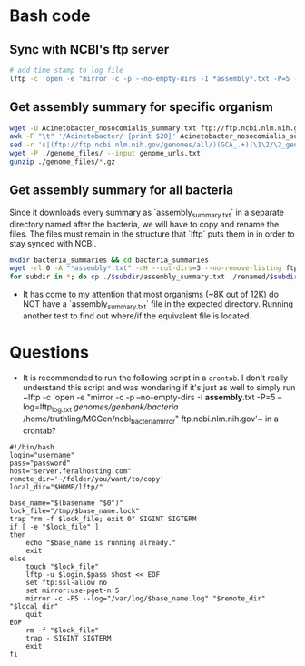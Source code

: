 # Bash code

## Sync with NCBI's ftp server

```sh
# add time stamp to log file
lftp -c 'open -e "mirror -c -p --no-empty-dirs -I *assembly*.txt -P=5 --log=lftp_log.txt /genomes/genbank/bacteria/ ~/MGGen/ncbi_bacteria_mirror" ftp.ncbi.nlm.nih.gov'
```

## Get assembly summary for specific organism

```sh
wget -O Acinetobacter_nosocomialis_summary.txt ftp://ftp.ncbi.nlm.nih.gov/genomes/genbank/bacteria/Acinetobacter_nosocomialis/assembly_summary.txt
awk -F "\t" '/Acinetobacter/ {print $20}' Acinetobacter_nosocomialis_summary.txt | \
sed -r 's|(ftp://ftp.ncbi.nlm.nih.gov/genomes/all/)(GCA_.+)|\1\2/\2_genomic.fna.gz|'>genome_urls.txt
wget -P ./genome_files/ --input genome_urls.txt
gunzip ./genome_files/*.gz
```

## Get assembly summary for all bacteria

Since it downloads every summary as \`assembly<sub>summary.txt</sub>\` in a separate directory named after the bacteria, we will have to copy and rename the files.  The files must remain in the structure that \`lftp\` puts them in in order to stay synced with NCBI.

```bash
mkdir bacteria_summaries && cd bacteria_summaries
wget -rl 0 -A "*assembly*.txt" -nH --cut-dirs=3 --no-remove-listing ftp://ftp.ncbi.nlm.nih.gov/genomes/genbank/bacteria
for subdir in *; do cp ./$subdir/assembly_summary.txt ./renamed/$subdir.txt; done;
```

-   It has come to my attention that most organisms (~8K out of 12K) do NOT have a \`assembly<sub>summary.txt</sub>\` file in the expected directory.  Running another test to find out where/if the equivalent file is located.

# Questions

-   It is recommended to run the following script in a `crontab`.  I don't really understand this script and was wondering if it's just as well to simply run ~lftp -c 'open -e "mirror -c -p &#x2013;no-empty-dirs -I **assembly**.txt -P=5 &#x2013;log=lftp<sub>log.txt</sub> *genomes/genbank/bacteria* /home/truthling/MGGen/ncbi<sub>bacteria</sub><sub>mirror</sub>" ftp.ncbi.nlm.nih.gov'~ in a crontab?

```shell
#!/bin/bash
login="username"
pass="password"
host="server.feralhosting.com"
remote_dir='~/folder/you/want/to/copy'
local_dir="$HOME/lftp/"

base_name="$(basename "$0")"
lock_file="/tmp/$base_name.lock"
trap "rm -f $lock_file; exit 0" SIGINT SIGTERM
if [ -e "$lock_file" ]
then
    echo "$base_name is running already."
    exit
else
    touch "$lock_file"
    lftp -u $login,$pass $host << EOF
    set ftp:ssl-allow no
    set mirror:use-pget-n 5
    mirror -c -P5 --log="/var/log/$base_name.log" "$remote_dir" "$local_dir"
    quit
EOF
    rm -f "$lock_file"
    trap - SIGINT SIGTERM
    exit
fi
```
